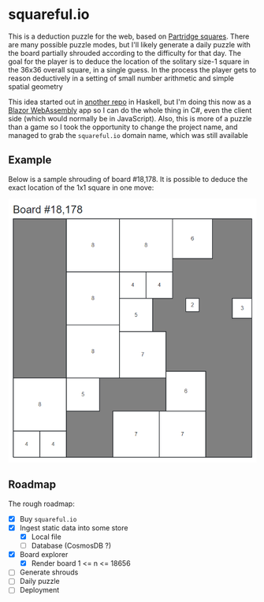 # squareful.io

This is a deduction puzzle for the web, based on [Partridge squares](https://pyrigan.com/2017/02/17/the-partridge-puzzle/).  There are many possible puzzle modes, but I'll likely generate a daily puzzle with the board partially shrouded according to the difficulty for that day.  The goal for the player is to deduce the location of the solitary size-1 square in the 36x36 overall square, in a single guess. In the process the player gets to reason deductively in a setting of small number arithmetic and simple spatial geometry

This idea started out in [another repo](https://github.com/jasonincanada/square-game) in Haskell, but I'm doing this now as a [Blazor WebAssembly](https://dotnet.microsoft.com/en-us/apps/aspnet/web-apps/blazor) app so I can do the whole thing in C#, even the client side (which would normally be in JavaScript).  Also, this is more of a puzzle than a game so I took the opportunity to change the project name, and managed to grab the `squareful.io` domain name, which was still available


## Example

Below is a sample shrouding of board #18,178.  It is possible to deduce the exact location of the 1x1 square in one move:

![Board 18178](./concept-art-18178.png)


## Roadmap

The rough roadmap:

- [x] Buy `squareful.io`
- [x] Ingest static data into some store
  - [x] Local file
  - [ ] Database (CosmosDB ?)
- [x] Board explorer
  - [x] Render board 1 <= n <= 18656
- [ ] Generate shrouds
- [ ] Daily puzzle
- [ ] Deployment
